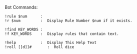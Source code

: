 Bot Commands:

    !rule $num      :
    !r $num         :  Display Rule Number $num if it exists.

    !find KEY_WORDS :
    !f KEY_WORDS    :  Display rules that contain text.

    !help           :  Display This Help Text
    !roll [[d]]#       :  Roll dice
